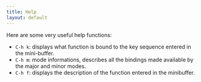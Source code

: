 ```yaml
---
title: Help
layout: default
---
```


Here are some very useful help functions:

- `C-h k`: displays what function is bound to the key sequence entered in the mini-buffer.
- `C-h m`: mode informations, describes all the bindings made available by the major and minor modes.
- `C-h f`: displays the description of the function entered in the minibuffer.